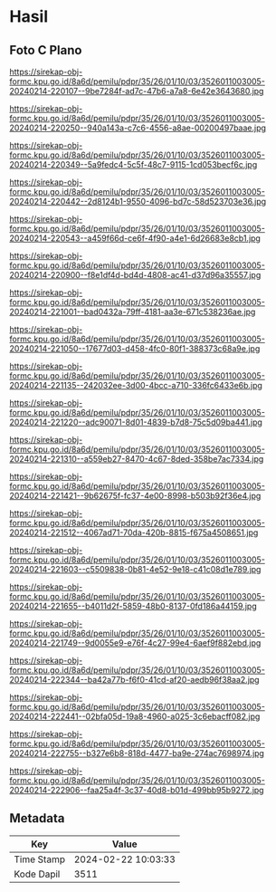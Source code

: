 # Hasil

## Foto C Plano

https://sirekap-obj-formc.kpu.go.id/8a6d/pemilu/pdpr/35/26/01/10/03/3526011003005-20240214-220107--9be7284f-ad7c-47b6-a7a8-6e42e3643680.jpg

https://sirekap-obj-formc.kpu.go.id/8a6d/pemilu/pdpr/35/26/01/10/03/3526011003005-20240214-220250--940a143a-c7c6-4556-a8ae-00200497baae.jpg

https://sirekap-obj-formc.kpu.go.id/8a6d/pemilu/pdpr/35/26/01/10/03/3526011003005-20240214-220349--5a9fedc4-5c5f-48c7-9115-1cd053becf6c.jpg

https://sirekap-obj-formc.kpu.go.id/8a6d/pemilu/pdpr/35/26/01/10/03/3526011003005-20240214-220442--2d8124b1-9550-4096-bd7c-58d523703e36.jpg

https://sirekap-obj-formc.kpu.go.id/8a6d/pemilu/pdpr/35/26/01/10/03/3526011003005-20240214-220543--a459f66d-ce6f-4f90-a4e1-6d26683e8cb1.jpg

https://sirekap-obj-formc.kpu.go.id/8a6d/pemilu/pdpr/35/26/01/10/03/3526011003005-20240214-220900--f8e1df4d-bd4d-4808-ac41-d37d96a35557.jpg

https://sirekap-obj-formc.kpu.go.id/8a6d/pemilu/pdpr/35/26/01/10/03/3526011003005-20240214-221001--bad0432a-79ff-4181-aa3e-671c538236ae.jpg

https://sirekap-obj-formc.kpu.go.id/8a6d/pemilu/pdpr/35/26/01/10/03/3526011003005-20240214-221050--17677d03-d458-4fc0-80f1-388373c68a9e.jpg

https://sirekap-obj-formc.kpu.go.id/8a6d/pemilu/pdpr/35/26/01/10/03/3526011003005-20240214-221135--242032ee-3d00-4bcc-a710-336fc6433e6b.jpg

https://sirekap-obj-formc.kpu.go.id/8a6d/pemilu/pdpr/35/26/01/10/03/3526011003005-20240214-221220--adc90071-8d01-4839-b7d8-75c5d09ba441.jpg

https://sirekap-obj-formc.kpu.go.id/8a6d/pemilu/pdpr/35/26/01/10/03/3526011003005-20240214-221310--a559eb27-8470-4c67-8ded-358be7ac7334.jpg

https://sirekap-obj-formc.kpu.go.id/8a6d/pemilu/pdpr/35/26/01/10/03/3526011003005-20240214-221421--9b62675f-fc37-4e00-8998-b503b92f36e4.jpg

https://sirekap-obj-formc.kpu.go.id/8a6d/pemilu/pdpr/35/26/01/10/03/3526011003005-20240214-221512--4067ad71-70da-420b-8815-f675a4508651.jpg

https://sirekap-obj-formc.kpu.go.id/8a6d/pemilu/pdpr/35/26/01/10/03/3526011003005-20240214-221603--c5509838-0b81-4e52-9e18-c41c08d1e789.jpg

https://sirekap-obj-formc.kpu.go.id/8a6d/pemilu/pdpr/35/26/01/10/03/3526011003005-20240214-221655--b4011d2f-5859-48b0-8137-0fd186a44159.jpg

https://sirekap-obj-formc.kpu.go.id/8a6d/pemilu/pdpr/35/26/01/10/03/3526011003005-20240214-221749--9d0055e9-e76f-4c27-99e4-6aef9f882ebd.jpg

https://sirekap-obj-formc.kpu.go.id/8a6d/pemilu/pdpr/35/26/01/10/03/3526011003005-20240214-222344--ba42a77b-f6f0-41cd-af20-aedb96f38aa2.jpg

https://sirekap-obj-formc.kpu.go.id/8a6d/pemilu/pdpr/35/26/01/10/03/3526011003005-20240214-222441--02bfa05d-19a8-4960-a025-3c6ebacff082.jpg

https://sirekap-obj-formc.kpu.go.id/8a6d/pemilu/pdpr/35/26/01/10/03/3526011003005-20240214-222755--b327e6b8-818d-4477-ba9e-274ac7698974.jpg

https://sirekap-obj-formc.kpu.go.id/8a6d/pemilu/pdpr/35/26/01/10/03/3526011003005-20240214-222906--faa25a4f-3c37-40d8-b01d-499bb95b9272.jpg


## Metadata

| Key        | Value               |
| ---------- | ------------------- |
| Time Stamp | 2024-02-22 10:03:33 |
| Kode Dapil | 3511                |



